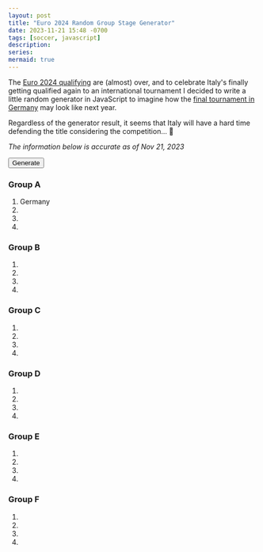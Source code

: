 ```yaml
---
layout: post
title: "Euro 2024 Random Group Stage Generator"
date: 2023-11-21 15:48 -0700
tags: [soccer, javascript]
description: 
series: 
mermaid: true
---
```


The [Euro 2024 qualifying](https://en.wikipedia.org/wiki/UEFA_Euro_2024_qualifying) are (almost) over, and to celebrate Italy's finally getting qualified again to an international tournament I decided to write a little random generator in JavaScript to imagine how the [final tournament in Germany](https://en.wikipedia.org/wiki/UEFA_Euro_2024#Group_stage) may look like next year. 

Regardless of the generator result, it seems that Italy will have a hard time defending the title considering the competition... 🫠

*The information below is accurate as of Nov 21, 2023*

<button id="generate">Generate</button>

<h3>Group A</h3>
<ol>
    <li id='a1'>Germany</li>
    <li id='a2'></li>
    <li id='a3'></li>
    <li id='a4'></li>
</ol>
<h3>Group B</h3>
<ol>
    <li id='b1'></li>
    <li id='b2'></li>
    <li id='b3'></li>
    <li id='b4'></li>
</ol>
<h3>Group C</h3>
<ol>
    <li id='c1'></li>
    <li id='c2'></li>
    <li id='c3'></li>
    <li id='c4'></li>
</ol>
<h3>Group D</h3>
<ol>
    <li id='d1'></li>
    <li id='d2'></li>
    <li id='d3'></li>
    <li id='d4'></li>
</ol>
<h3>Group E</h3>
<ol>
    <li id='e1'></li>
    <li id='e2'></li>
    <li id='e3'></li>
    <li id='e4'></li>
</ol>
<h3>Group F</h3>
<ol>
    <li id='f1'></li>
    <li id='f2'></li>
    <li id='f3'></li>
    <li id='f4'></li>
</ol>

<script src="/assets/js/euro2024RandomGroups.js" />

